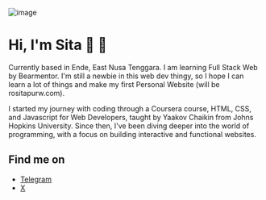 ![image](https://github.com/user-attachments/assets/350c4c38-add8-4a04-8f63-bff7dc453b45)



# Hi, I'm Sita 👋 👩

Currently based in Ende, East Nusa Tenggara.
I am learning Full Stack Web by Bearmentor. I'm still a newbie in this web dev thingy, so I hope I can learn a lot of things and make my first Personal Website (will be rositapurw.com).

I started my journey with coding through a Coursera course, HTML, CSS, and Javascript for Web Developers, taught by Yaakov Chaikin from Johns Hopkins University. Since then, I've been diving deeper into the world of programming, with a focus on building interactive and functional websites.

## Find me on

- [Telegram](https://t.me/rositapurw)
- [X](https://x.com/rositapurw)
